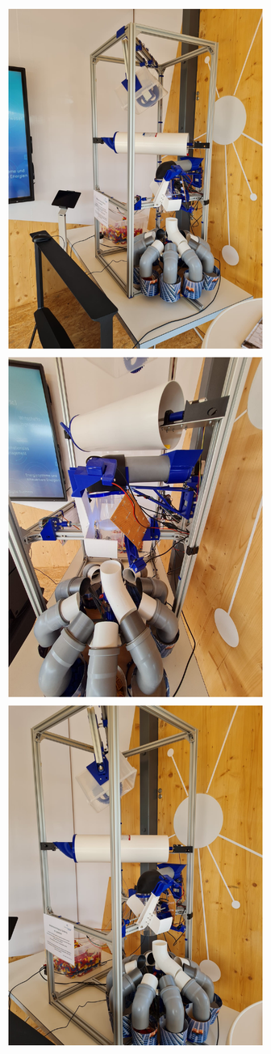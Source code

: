 ![LegoLAS 2.0 auf der Landegartenschau](IMG-20210813-WA0003.jpg)

![LegoLAS 2.0 auf der Landegartenschau](IMG-20210813-WA0005.jpg)

![LegoLAS 2.0 auf der Landegartenschau](IMG-20210813-WA0006.jpg)
